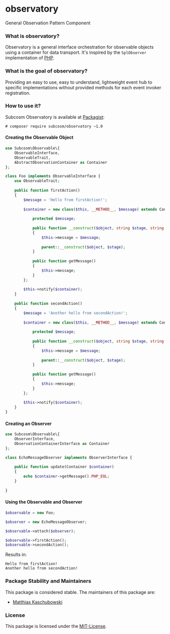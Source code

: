 # observatory
General Observation Pattern Component



### What is observatory?

Observatory is a general interface orchestration for observable
objects using a container for data transport. It's inspired by
the `SplObserver` implementation of [PHP](https://php.net).

### What is the goal of observatory?

Providing an easy to use, easy to understand, lightweight 
event hub to specific implementations without provided 
methods for each event invoker registration.

### How to use it?

Subcosm Observatory is available at [Packagist](https://packagist/subcosm/observatory):

```cli
# composer require subcosm/observatory ~1.0
```

#### Creating the Observable Object

```php
use Subcosm\Observable\{
    ObservableInterface,
    ObservableTrait,
    AbstractObservationContainer as Container
};

class Foo implements ObservableInterface {
    use ObservableTrait;
    
    public function firstAction()
    {
        $message = 'Hello from firstAction!';
    
        $container = new class($this, __METHOD__, $message) extends Container {
            
            protected $message;
            
            public function __construct($object, string $stage, string $message) 
            {
                $this->message = $message;
                
                parent::__construct($object, $stage);
            }
            
            public function getMessage()
            {
                $this->message;
            }
        };
        
        $this->notify($container);
    }
    
    public function secondAction()
    {
        $message = 'Another hello from secondAction!';
            
        $container = new class($this, __METHOD__, $message) extends Container {
            
            protected $message;
            
            public function __construct($object, string $stage, string $message) 
            {
                $this->message = $message;
                
                parent::__construct($object, $stage);
            }
            
            public function getMessage()
            {
                $this->message;
            }
        };
        
        $this->notify($container);
    }
}
```

#### Creating an Observer

```php
use Subcosm\Observable\{
    ObserverInterface,
    ObservationContainerInterface as Container
};

class EchoMessageObserver implements ObserverInterface {
    
    public function update(Container $container)
    {
        echo $container->getMessage().PHP_EOL;
    }
    
}
```

#### Using the Observable and Observer

```php
$observable = new Foo;

$observer = new EchoMessageObserver;

$observable->attach($observer);

$observable->firstAction();
$observable->secondAction();
```

Results in:

```cli
Hello from firstAction!
Another hello from secondAction!

```

### Package Stability and Maintainers

This package is considered stable. The maintainers of this package are:

- [Matthias Kaschubowski](https://github.com/nhlm)

### License

This package is licensed under the [MIT-License](LICENSE).
